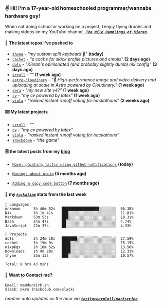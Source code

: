 ### ✌️ Hi! I'm a 17-year-old homeschooled programmer/wannabe hardware guy!

When not doing school or working on a project, I enjoy flying drones and making videos on my YouTube channel, [**_`The Wild Ramblings of Kieran`_**](https://youtube.com/@kieran.rambles).

#### 👷 The latest repos I've pushed to

- [`thyme`](https://github.com/taciturnaxolotl/thyme) - _"my custom split keyboard 🫶"_ **(today)**
- [`cachet`](https://github.com/taciturnaxolotl/cachet) - _"a cache for slack profile pictures and emojis"_ **(2 days ago)**
- [`dots`](https://github.com/taciturnaxolotl/dots) - _"Kieran's opinionated (and probably slightly dumb) nix config"_ **(3 days ago)**
- [`scroll`](https://github.com/taciturnaxolotl/scroll) - _""_ **(1 week ago)**
- [`astro-cloudinary`](https://github.com/cloudinary-community/astro-cloudinary) - _"🚀 High-performance image and video delivery and uploading at scale in Astro powered by Cloudinary."_ **(1 week ago)**
- [`zera`](https://github.com/taciturnaxolotl/zera) - _"my new site v4?"_ **(1 week ago)**
- [`cv`](https://github.com/taciturnaxolotl/cv) - _"my cv powered by latex"_ **(1 week ago)**
- [`viola`](https://github.com/taciturnaxolotl/viola) - _"ranked instant runoff voting for hackathons"_ **(2 weeks ago)**

#### ⌨️ My latest projects

- [`scroll`](https://github.com/taciturnaxolotl/scroll) - _""_
- [`cv`](https://github.com/taciturnaxolotl/cv) - _"my cv powered by latex"_
- [`viola`](https://github.com/taciturnaxolotl/viola) - _"ranked instant runoff voting for hackathons"_
- [`smackdown`](https://github.com/taciturnaxolotl/smackdown) - _"the game"_

#### 🗒️ the latest posts from my [blog](https://dunkirk.sh)

- [`Novel phishing tactic using github notifications`](https://dunkirk.sh/blog/github-phishing/) **(today)**

- [`Musings about Atuin`](https://dunkirk.sh/blog/atuin/) **(5 months ago)**

- [`Adding a copy code button`](https://dunkirk.sh/blog/adding-a-copy-button/) **(7 months ago)**



#### 📡 my [_`hackatime`_](https://waka.hackclub.com) stats from the last week

```text
💾 Languages:
unknown      5h 46m 52s   █████████████████░░░░░░░░  66.38%
Nix          1h 1m 41s    ███░░░░░░░░░░░░░░░░░░░░░░  11.81%
Markdown     53m 53s      ███░░░░░░░░░░░░░░░░░░░░░░  10.31%
Bash         24m 47s      ██░░░░░░░░░░░░░░░░░░░░░░░  4.74%
JavaScript   22m 37s      ██░░░░░░░░░░░░░░░░░░░░░░░  4.33%

💼 Projects:
dots         2h 24m 10s   ███████░░░░░░░░░░░░░░░░░░  27.59%
cachet       1h 19m 9s    ████░░░░░░░░░░░░░░░░░░░░░  15.15%
nixpkgs      1h 10m 52s   ████░░░░░░░░░░░░░░░░░░░░░  13.56%
Downloads    1h 4m 20s    ████░░░░░░░░░░░░░░░░░░░░░  12.31%
thyme        55m 13s      ███░░░░░░░░░░░░░░░░░░░░░░  10.57%

Total: 8 hrs 43 mins
```

#### 📮 Want to Contact me?

```text
Email: me@dunkirk.sh
Slack: @krn (hackclub.com/slack)
```

_readme auto updates on the hour via [**`taciturnaxolotl/markscribe`**](https://github.com/taciturnaxolotl/markscribe)_
